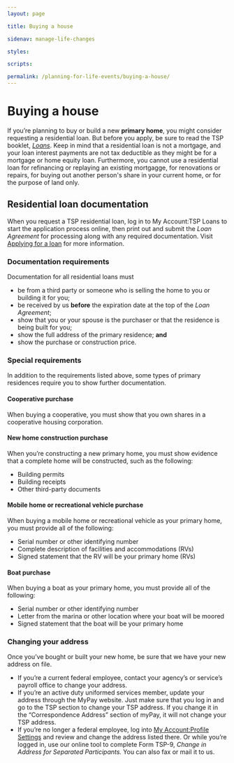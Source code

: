 ```yaml
---
layout: page

title: Buying a house

sidenav: manage-life-changes

styles:

scripts:

permalink: /planning-for-life-events/buying-a-house/
---
```


# Buying a house

If you’re planning to buy or build a new **primary home**, you might consider requesting a residential loan. But before you apply, be sure to read the TSP booklet, _[Loans](https://www.tsp.gov/PDF/formspubs/tspbk04.pdf)_. Keep in mind that a residential loan is not a mortgage, and your loan interest payments are not tax deductible as they might be for a mortgage or home equity loan. Furthermore, you cannot use a residential loan for refinancing or replaying an existing mortgagge, for renovations or repairs, for buying out another person's share in your current home, or for the purpose of land only.

## Residential loan documentation

When you request a TSP residential loan, log in to My Account:TSP Loans to start the application process online, then print out and submit the *Loan Agreement* for processing along with any required documentation. Visit [Applying for a loan](tsp.gov/loan-basics/applying-for-a-loan) for more information.

### Documentation requirements
Documentation for all residential loans must
+ be from a third party or someone who is selling the home to you or building it for you;
+ be received by us **before** the expiration date at the top of the *Loan Agreement*; 
+ show that you or your spouse is the purchaser or that the residence is being built for you; 
+ show the full address of the primary residence; **and** 
+ show the purchase or construction price.

### Special requirements
In addition to the requirements listed above, some types of primary residences require you to show further documentation. 
 
#### Cooperative purchase
When buying a cooperative, you must show that you own shares in a cooperative housing corporation.

#### New home construction purchase
When you’re constructing a new primary home, you must show evidence that a complete home will be constructed, such as the following:
+ Building permits
+ Building receipts
+ Other third-party documents

#### Mobile home or recreational vehicle purchase
When buying a mobile home or recreational vehicle as your primary home, you must provide all of the following:
+ Serial number or other identifying number
+ Complete description of facilities and accommodations (RVs)
+ Signed statement that the RV will be your primary home (RVs)

#### Boat purchase
When buying a boat as your primary home, you must provide all of the following:
+ Serial number or other identifying number
+ Letter from the marina or other location where your boat will be moored
+ Signed statement that the boat will be your primary home

### Changing your address
Once you’ve bought or built your new home, be sure that we have your new address on file. 
+ If you’re a current federal employee, contact your agency’s or service’s payroll office to change your address. 
+ If you’re an active duty uniformed services member, update your address through the MyPay website. Just make sure that you log in and go to the TSP section to change your TSP address. If you change it in the “Correspondence Address” section of myPay, it will not change your TSP address.
+ If you’re no longer a federal employee, log into [My Account:Profile Settings](https://www.tsp.gov/tsp/login.html) and review and change the address listed there. Or while you’re logged in, use our online tool to complete Form TSP-9, *Change in Address for Separated Participants.* You can also fax or mail it to us.




<!-- CONTENT END -->
